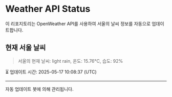
# Weather API Status

이 리포지토리는 OpenWeather API를 사용하여 서울의 날씨 정보를 자동으로 업데이트합니다.

## 현재 서울 날씨
> 서울의 현재 날씨: light rain, 온도: 15.76°C, 습도: 92%

⏳ 업데이트 시간: 2025-05-17 10:08:37 (UTC)

---
자동 업데이트 봇에 의해 관리됩니다.
